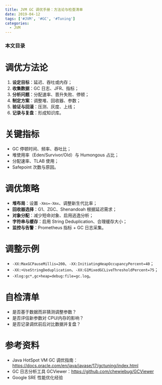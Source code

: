 ```yaml
---
title: JVM GC 调优手册：方法论与检查清单
date: 2019-04-12
tags: ['#JVM', '#GC', '#Tuning']
categories:
  - JVM
---
```


### 本文目录
<!-- toc -->

# 调优方法论
1. **设定目标**：延迟、吞吐或内存；
2. **收集数据**：GC 日志、JFR、指标；
3. **分析问题**：分配速率、晋升失败、停顿；
4. **制定方案**：调整堆、回收器、参数；
5. **验证与回滚**：压测、灰度、上线；
6. **记录与复盘**：形成知识库。

# 关键指标
- GC 停顿时间、频率、吞吐比；
- 堆使用率（Eden/Survivor/Old）与 Humongous 占比；
- 分配速率、TLAB 使用；
- Safepoint 次数与原因。

# 调优策略
- **堆布局**：设置 `-Xms=-Xmx`、调整新生代比率；
- **回收器选择**：G1、ZGC、Shenandoah 根据延迟需求；
- **对象分配**：减少短命对象、启用逃逸分析；
- **字符串与缓存**：启用 String Deduplication、合理缓存大小；
- **监控与告警**：Prometheus 指标 + GC 日志采集。

# 调整示例
- `-XX:MaxGCPauseMillis=200`、`-XX:InitiatingHeapOccupancyPercent=40`；
- `-XX:+UseStringDeduplication`、`-XX:G1MixedGCLiveThresholdPercent=75`；
- `-Xlog:gc*,gc+heap=debug:file=gc.log`。

# 自检清单
- 是否基于数据而非猜测调整参数？
- 是否评估新参数对 CPU/内存的影响？
- 是否记录调优前后对比数据并复盘？

# 参考资料
- Java HotSpot VM GC 调优指南：https://docs.oracle.com/en/java/javase/17/gctuning/index.html
- GC 日志分析工具 GCViewer：https://github.com/chewiebug/GCViewer
- Google SRE 性能优化经验
